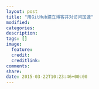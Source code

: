 ```yaml
---
layout: post
title: "用GitHub建立博客并对访问加速"
modified:
categories: 
description:
tags: []
image:
  feature:
  credit:
  creditlink:
comments:
share:
date: 2015-03-22T10:23:46+00:00
---
```

